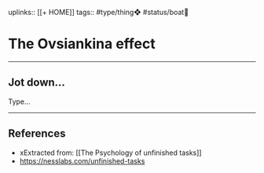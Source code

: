 uplinks:: [[+ HOME]]
tags:: #type/thing❖ #status/boat🚤 

# The Ovsiankina effect
---
## Jot down...
Type...


---
## References
- xExtracted from: [[The Psychology of unfinished tasks]]
- https://nesslabs.com/unfinished-tasks